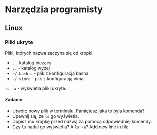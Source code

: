 # Narzędzia programisty

## Linux

### Pliki ukryte

Pliki, których nazwa zaczyna się od kropki.

* `.` - katalog bieżący
* `..` - katalog wyżej
* `~/.bashrc` - plik z konfiguracją basha
* `~/.vimrc` - plik z konfiguracją vima

`ls -a` - wyświetla pliki ukryte.

#### Zadanie

* Utwórz nowy plik w terminalu. Pamiętasz jaka to była komenda?
* Upewnij się, że `ls` go wyświetla.
* Dopisz mu kropkę przed nazwą za pomocą odpowiedniej komendy.
* Czy `ls` nadal go wyświetla? A `ls -a`?
Add new line in file
